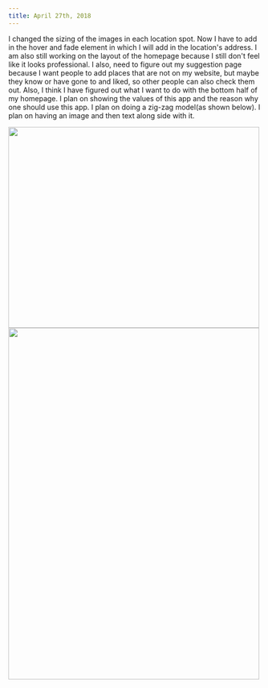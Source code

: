 ```yaml
---
title: April 27th, 2018
---
```


I changed the sizing of the images in each location spot. Now I have to add in the hover and fade element in which I will add in the location's address. I am also still working on the layout of the homepage because I still don't feel like it looks professional. I also, need to figure out my suggestion page because I want people to add places that are not on my website, but maybe they know or have gone to and liked, so other people can also check them out. Also, I think I have figured out what I want to do with the bottom half of my homepage. I plan on showing the values of this app and the reason why one should use this app. I plan on doing a zig-zag model(as shown below). I plan on having an image and then text along side with it.

<img src="asset/improvedlayout.jpg" width="500px" height="400px">
<img src="asset/samplelayout.jpg" width="500px" height="700px">